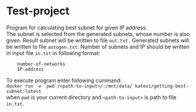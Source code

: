 # Test-project

Program for calculating best subnet for given IP address.\
The subnet is selected from the generated subnets, whose number is also given.
Result subnet will be written to file `out.txt.`
Generated subnets will be written to file `autogen.txt`.
Number of subnets and IP should be written in input file `in.txt` in following format:
``` 
    number-of-networks
    IP-address
```

To execute program enter following command:\
``docker run -v `pwd`/<path-to-input>/:/mnt/data/ katevi/getting-best-subnet:latest``\
when `pwd` is your current directory and `<path-to-input>` is path to file `in.txt`.